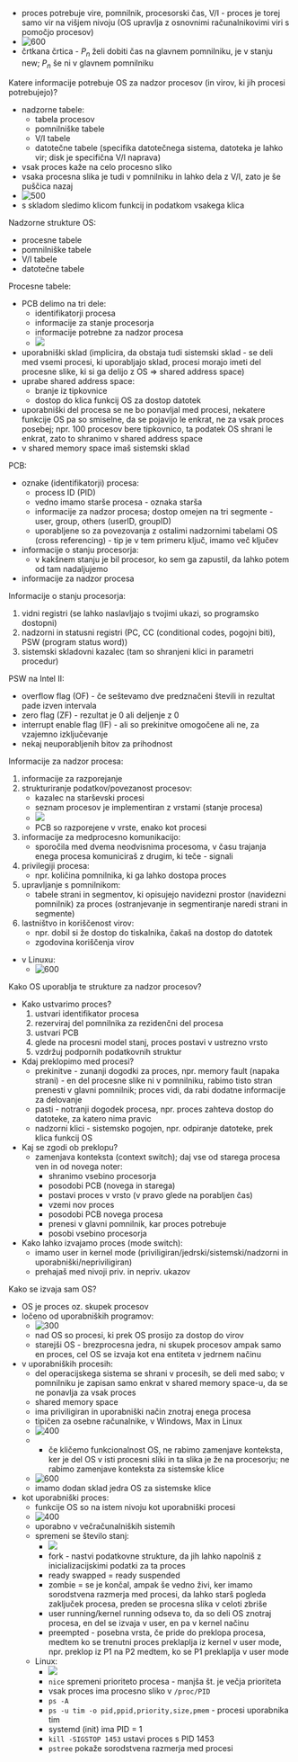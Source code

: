 - proces potrebuje vire, pomnilnik, procesorski čas, V/I - proces je torej samo vir na višjem nivoju (OS upravlja z osnovnimi računalnikovimi viri s pomočjo procesov)
- ![600](Pasted%20image%2020240311133023.png)
- črtkana črtica - $P_n$ želi dobiti čas na glavnem pomnilniku, je v stanju new; $P_n$ še ni v glavnem pomnilniku

Katere informacije potrebuje OS za nadzor procesov (in virov, ki jih procesi potrebujejo)?
- nadzorne tabele:
	- tabela procesov
	- pomnilniške tabele
	- V/I tabele
	- datotečne tabele (specifika datotečnega sistema, datoteka je lahko vir; disk je specifična V/I  naprava)
- vsak proces kaže na celo procesno sliko
- vsaka procesna slika je tudi v pomnilniku in lahko dela z V/I, zato je še puščica nazaj
- ![500](Pasted%20image%2020240311133509.png)
- s skladom sledimo klicom funkcij in podatkom vsakega klica

Nadzorne strukture OS:
- procesne tabele
- pomnilniške tabele
- V/I tabele
- datotečne tabele

Procesne tabele:
- PCB delimo na tri dele:
	- identifikatorji procesa
	- informacije za stanje procesorja
	- informacije potrebne za nadzor procesa
	- ![](Pasted%20image%2020240311134144.png)
- uporabniški sklad (implicira, da obstaja tudi sistemski sklad - se deli med vsemi procesi, ki uporabljajo sklad, procesi morajo imeti del procesne slike, ki si ga delijo z OS => shared address space)
- uprabe shared address space:
	- branje iz tipkovnice
	- dostop do klica funkcij OS za dostop datotek
- uporabniški del procesa se ne bo ponavljal med procesi, nekatere funkcije OS pa so smiselne, da se pojavijo le enkrat, ne za vsak proces posebej; npr. 100 procesov bere tipkovnico, ta podatek OS shrani le enkrat, zato to shranimo v shared address space
- v shared memory space imaš sistemski sklad

PCB:
- oznake (identifikatorji) procesa:
	- process ID (PID)
	- vedno imamo starše procesa - oznaka starša
	- informacije za nadzor procesa; dostop omejen na tri segmente - user, group, others (userID, groupID)
	- uporabljene so za povezovanja z ostalimi nadzornimi tabelami OS (cross referencing) - tip je v tem primeru ključ, imamo več ključev
- informacije o stanju procesorja:
	- v kakšnem stanju je bil procesor, ko sem ga zapustil, da lahko potem od tam nadaljujemo
- informacije za nadzor procesa

Informacije o stanju procesorja:
1. vidni registri (se lahko naslavljajo s tvojimi ukazi, so programsko dostopni)
2. nadzorni in statusni registri (PC, CC (conditional codes, pogojni biti), PSW (program status word))
3. sistemski skladovni kazalec (tam so shranjeni klici in parametri procedur)

PSW na Intel II:
- overflow flag (OF) - če seštevamo dve predznačeni števili in rezultat pade izven intervala
- zero flag (ZF) - rezultat je 0 ali deljenje z 0
- interrupt enable flag (IF) - ali so prekinitve omogočene ali ne, za vzajemno izključevanje
- nekaj neuporabljenih bitov za prihodnost

Informacije za nadzor procesa:
1. informacije za razporejanje
2. strukturiranje podatkov/povezanost procesov:
	- kazalec na starševski procesi
	- seznam procesov je implementiran z vrstami (stanje procesa)
	- ![](Pasted%20image%2020240311142436.png)
	- PCB so razporejene v vrste, enako kot procesi
3. informacije za medprocesno komunikacijo:
	- sporočila med dvema neodvisnima procesoma, v času trajanja enega procesa komuniciraš z drugim, ki teče - signali
4. privilegiji procesa:
	- npr. količina pomnilnika, ki ga lahko dostopa proces
5. upravljanje s pomnilnikom:
	- tabele strani in segmentov, ki opisujejo navidezni prostor (navidezni pomnilnik) za proces (ostranjevanje in segmentiranje naredi strani in segmente)
6. lastništvo in koriščenost virov:
	- npr. dobil si že dostop do tiskalnika, čakaš na dostop do datotek
	- zgodovina koriščenja virov
- v Linuxu:
	- ![600](Pasted%20image%2020240311143016.png)

Kako OS uporablja te strukture za nadzor procesov?
- Kako ustvarimo proces?
	1. ustvari identifikator procesa
	2. rezerviraj del pomnilnika za rezidenčni del procesa
	3. ustvari PCB
	4. glede na procesni model stanj, proces postavi v ustrezno vrsto
	5. vzdržuj podpornih podatkovnih struktur
- Kdaj preklopimo med procesi?
	- prekinitve - zunanji dogodki za proces, npr. memory fault (napaka strani) - en del procesne slike ni v pomnilniku, rabimo tisto stran prenesti v glavni pomnilnik; proces vidi, da rabi dodatne informacije za delovanje
	- pasti - notranji dogodek procesa, npr. proces zahteva dostop do datoteke, za katero nima pravic
	- nadzorni klici - sistemsko pogojen, npr. odpiranje datoteke, prek klica funkcij OS
- Kaj se zgodi ob preklopu?
	- zamenjava konteksta (context switch); daj vse od starega procesa ven in od novega noter:
		- shranimo vsebino procesorja
		- posodobi PCB (novega in starega)
		- postavi proces v vrsto (v pravo glede na porabljen čas)
		- vzemi nov proces
		- posodobi PCB novega procesa
		- prenesi v glavni pomnilnik, kar proces potrebuje
		- posobi vsebino procesorja
- Kako lahko izvajamo proces (mode switch):
	- imamo user in kernel mode (priviligiran/jedrski/sistemski/nadzorni in uporabniški/nepriviligiran)
	- prehajaš med nivoji priv. in nepriv. ukazov

Kako se izvaja sam OS?
- OS je proces oz. skupek procesov
- ločeno od uporabniških programov:
	- ![300](Pasted%20image%2020240311145333.png)
	- nad OS so procesi, ki prek OS prosijo za dostop do virov
	- starejši OS - brezprocesna jedra, ni skupek procesov ampak samo en proces, cel OS se izvaja kot ena entiteta v jedrnem načinu
- v uporabniških procesih:
	- del operacijskega sistema se shrani v procesih, se deli med sabo; v pomnilniku je zapisan samo enkrat v shared memory space-u, da se ne ponavlja za vsak proces
	- shared memory space
	- ima priviligiran in uporabniški način znotraj enega procesa
	- tipičen za osebne računalnike, v Windows, Max in Linux
	- ![400](Pasted%20image%2020240311145613.png)
	- + če kličemo funkcionalnost OS, ne rabimo zamenjave konteksta, ker je del OS v isti procesni sliki in ta slika je že na procesorju; ne rabimo zamenjave konteksta za sistemske klice
	- ![600](Pasted%20image%2020240311150010.png)
	- imamo dodan sklad jedra OS za sistemske klice
- kot uporabniški proces:
	- funkcije OS so na istem nivoju kot uporabniški procesi
	- ![400](Pasted%20image%2020240311151731.png)
	- uporabno v večračunalniških sistemih
	- spremeni se število stanj:
		- ![](Pasted%20image%2020240311151931.png)
		- fork - nastvi podatkovne strukture, da jih lahko napolniš z inicializacijskimi podatki za ta proces
		- ready swapped = ready suspended
		- zombie = se je končal, ampak še vedno živi, ker imamo sorodstvena razmerja med procesi, da lahko starš pogleda zaključek procesa, preden se procesna slika v celoti zbriše
		- user running/kernel running odseva to, da so deli OS znotraj procesa, en del se izvaja v user, en pa v kernel načinu
		- preempted - posebna vrsta, če pride do preklopa procesa, medtem ko se trenutni proces preklaplja iz kernel v user mode, npr. preklop iz P1 na P2 medtem, ko se P1 preklaplja v user mode
	- Linux:
		- ![](Pasted%20image%2020240311152928.png)
		- `nice` spremeni prioriteto procesa - manjša št. je večja prioriteta
		- vsak proces ima procesno sliko v `/proc/PID`
		- `ps -A`
		- `ps -u tim -o pid,ppid,priority,size,pmem` - procesi uporabnika tim
		- systemd (init) ima PID = 1
		- `kill -SIGSTOP 1453` ustavi proces s PID 1453
		- `pstree` pokaže sorodstvena razmerja med procesi